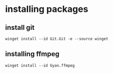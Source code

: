 # installing packages

## install git

`winget install --id Git.Git -e --source winget`

## installing ffmpeg

`winget install --id Gyan.ffmpeg`
